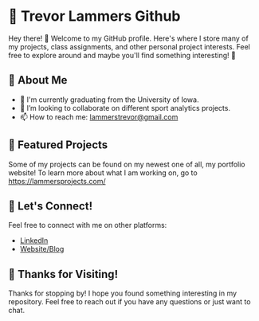 # 🚀 Trevor Lammers Github

Hey there! 👋 Welcome to my GitHub profile. Here's where I store many of my projects, class assignments, and other personal project interests. Feel free to explore around and maybe you'll find something interesting! 🌟

## 🧐 About Me

- 🎉 I'm currently graduating from the University of Iowa.
- 👯 I’m looking to collaborate on different sport analytics projects.
- 📫 How to reach me: lammerstrevor@gmail.com

## 🔭 Featured Projects

Some of my projects can be found on my newest one of all, my portfolio website! To learn more about what I am working on, go to https://lammersprojects.com/


## 🤝 Let's Connect!

Feel free to connect with me on other platforms:

- [LinkedIn](https://www.linkedin.com/in/trevor-lammers-155484250/)
- [Website/Blog](https://lammersprojects.com/)


## 🎉 Thanks for Visiting!

Thanks for stopping by! I hope you found something interesting in my repository. Feel free to reach out if you have any questions or just want to chat.
